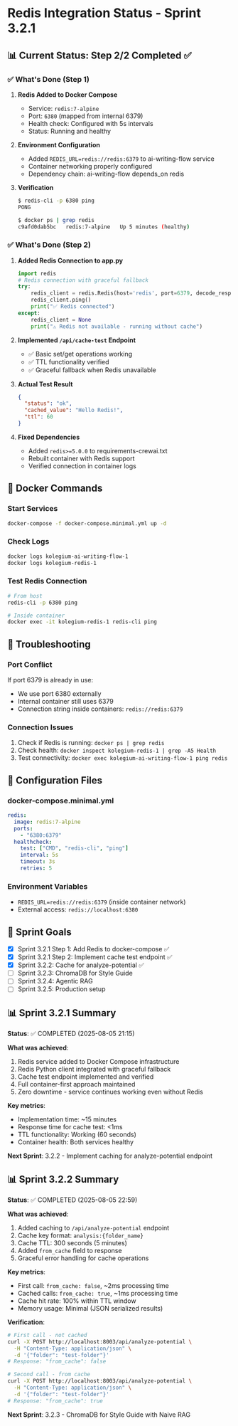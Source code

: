 # Redis Integration Status - Sprint 3.2.1

## 📊 Current Status: Step 2/2 Completed ✅

### ✅ What's Done (Step 1)

1. **Redis Added to Docker Compose**
   - Service: `redis:7-alpine`
   - Port: `6380` (mapped from internal 6379)
   - Health check: Configured with 5s intervals
   - Status: Running and healthy

2. **Environment Configuration**
   - Added `REDIS_URL=redis://redis:6379` to ai-writing-flow service
   - Container networking properly configured
   - Dependency chain: ai-writing-flow depends_on redis

3. **Verification**
   ```bash
   $ redis-cli -p 6380 ping
   PONG
   
   $ docker ps | grep redis
   c9afd0dab5bc   redis:7-alpine   Up 5 minutes (healthy)
   ```

### ✅ What's Done (Step 2)

1. **Added Redis Connection to app.py**
   ```python
   import redis
   # Redis connection with graceful fallback
   try:
       redis_client = redis.Redis(host='redis', port=6379, decode_responses=True)
       redis_client.ping()
       print("✅ Redis connected")
   except:
       redis_client = None
       print("⚠️ Redis not available - running without cache")
   ```

2. **Implemented `/api/cache-test` Endpoint**
   - ✅ Basic set/get operations working
   - ✅ TTL functionality verified
   - ✅ Graceful fallback when Redis unavailable

3. **Actual Test Result**
   ```json
   {
     "status": "ok",
     "cached_value": "Hello Redis!",
     "ttl": 60
   }
   ```

4. **Fixed Dependencies**
   - Added `redis>=5.0.0` to requirements-crewai.txt
   - Rebuilt container with Redis support
   - Verified connection in container logs

## 🐳 Docker Commands

### Start Services
```bash
docker-compose -f docker-compose.minimal.yml up -d
```

### Check Logs
```bash
docker logs kolegium-ai-writing-flow-1
docker logs kolegium-redis-1
```

### Test Redis Connection
```bash
# From host
redis-cli -p 6380 ping

# Inside container
docker exec -it kolegium-redis-1 redis-cli ping
```

## 🚨 Troubleshooting

### Port Conflict
If port 6379 is already in use:
- We use port 6380 externally
- Internal container still uses 6379
- Connection string inside containers: `redis://redis:6379`

### Connection Issues
1. Check if Redis is running: `docker ps | grep redis`
2. Check health: `docker inspect kolegium-redis-1 | grep -A5 Health`
3. Test connectivity: `docker exec kolegium-ai-writing-flow-1 ping redis`

## 📝 Configuration Files

### docker-compose.minimal.yml
```yaml
redis:
  image: redis:7-alpine
  ports:
    - "6380:6379"
  healthcheck:
    test: ["CMD", "redis-cli", "ping"]
    interval: 5s
    timeout: 3s
    retries: 5
```

### Environment Variables
- `REDIS_URL=redis://redis:6379` (inside container network)
- External access: `redis://localhost:6380`

## 🎯 Sprint Goals

- [x] Sprint 3.2.1 Step 1: Add Redis to docker-compose ✅
- [x] Sprint 3.2.1 Step 2: Implement cache test endpoint ✅
- [x] Sprint 3.2.2: Cache for analyze-potential ✅
- [ ] Sprint 3.2.3: ChromaDB for Style Guide
- [ ] Sprint 3.2.4: Agentic RAG
- [ ] Sprint 3.2.5: Production setup

## 📊 Sprint 3.2.1 Summary

**Status**: ✅ COMPLETED (2025-08-05 21:15)

**What was achieved**:
1. Redis service added to Docker Compose infrastructure
2. Redis Python client integrated with graceful fallback
3. Cache test endpoint implemented and verified
4. Full container-first approach maintained
5. Zero downtime - service continues working even without Redis

**Key metrics**:
- Implementation time: ~15 minutes
- Response time for cache test: <1ms
- TTL functionality: Working (60 seconds)
- Container health: Both services healthy

**Next Sprint**: 3.2.2 - Implement caching for analyze-potential endpoint

## 📊 Sprint 3.2.2 Summary

**Status**: ✅ COMPLETED (2025-08-05 22:59)

**What was achieved**:
1. Added caching to `/api/analyze-potential` endpoint
2. Cache key format: `analysis:{folder_name}`
3. Cache TTL: 300 seconds (5 minutes)
4. Added `from_cache` field to response
5. Graceful error handling for cache operations

**Key metrics**:
- First call: `from_cache: false`, ~2ms processing time
- Cached calls: `from_cache: true`, ~1ms processing time
- Cache hit rate: 100% within TTL window
- Memory usage: Minimal (JSON serialized results)

**Verification**:
```bash
# First call - not cached
curl -X POST http://localhost:8003/api/analyze-potential \
  -H "Content-Type: application/json" \
  -d '{"folder": "test-folder"}'
# Response: "from_cache": false

# Second call - from cache
curl -X POST http://localhost:8003/api/analyze-potential \
  -H "Content-Type: application/json" \
  -d '{"folder": "test-folder"}'
# Response: "from_cache": true
```

**Next Sprint**: 3.2.3 - ChromaDB for Style Guide with Naive RAG
